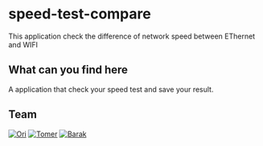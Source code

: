 # speed-test-compare
This application check the difference of network speed between EThernet and WIFI

## What can you find here
A application that check your speed test and save your result.

## Team
[![Ori](https://avatars2.githubusercontent.com/u/17565646?v=3&s=120)](https://github.com/OriAmir)
[![Tomer](https://avatars2.githubusercontent.com/u/17566651?v=3&s=120)](https://github.com/tomerach)
[![Barak](https://avatars2.githubusercontent.com/u/9195309?v=3&s=120)](https://github.com/Think-Smart)

